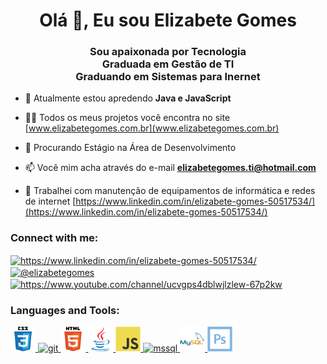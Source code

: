 <h1 align="center">Olá 👋, Eu sou Elizabete Gomes</h1>
<h3 align="center"> Sou apaixonada por Tecnologia <br> Graduada em Gestão de TI <br> Graduando em Sistemas para Inernet</h3>

- 🌱 Atualmente estou apredendo **Java e JavaScript**

- 👨‍💻 Todos os meus projetos você encontra no site [www.elizabetegomes.com.br](www.elizabetegomes.com.br)

- 🤝 Procurando Estágio na Área de Desenvolvimento

- 📫 Você mim acha através do e-mail **elizabetegomes.ti@hotmail.com**

- 📄 Trabalhei com manutenção de equipamentos de informática e redes de internet [https://www.linkedin.com/in/elizabete-gomes-50517534/](https://www.linkedin.com/in/elizabete-gomes-50517534/)

<h3 align="left">Connect with me:</h3>
<p align="left">
<a href="https://linkedin.com/in/https://www.linkedin.com/in/elizabete-gomes-50517534/" target="blank"><img align="center" src="https://raw.githubusercontent.com/rahuldkjain/github-profile-readme-generator/master/src/images/icons/Social/linked-in-alt.svg" alt="https://www.linkedin.com/in/elizabete-gomes-50517534/" height="30" width="40" /></a>
<a href="https://instagram.com/@elizabetegomes" target="blank"><img align="center" src="https://raw.githubusercontent.com/rahuldkjain/github-profile-readme-generator/master/src/images/icons/Social/instagram.svg" alt="@elizabetegomes" height="30" width="40" /></a>
<a href="https://www.youtube.com/c/https://www.youtube.com/channel/ucvgps4dblwjlzlew-67p2kw" target="blank"><img align="center" src="https://raw.githubusercontent.com/rahuldkjain/github-profile-readme-generator/master/src/images/icons/Social/youtube.svg" alt="https://www.youtube.com/channel/ucvgps4dblwjlzlew-67p2kw" height="30" width="40" /></a>
</p>

<h3 align="left">Languages and Tools:</h3>
<p align="left"> <a href="https://www.w3schools.com/css/" target="_blank" rel="noreferrer"> <img src="https://raw.githubusercontent.com/devicons/devicon/master/icons/css3/css3-original-wordmark.svg" alt="css3" width="40" height="40"/> </a> <a href="https://git-scm.com/" target="_blank" rel="noreferrer"> <img src="https://www.vectorlogo.zone/logos/git-scm/git-scm-icon.svg" alt="git" width="40" height="40"/> </a> <a href="https://www.w3.org/html/" target="_blank" rel="noreferrer"> <img src="https://raw.githubusercontent.com/devicons/devicon/master/icons/html5/html5-original-wordmark.svg" alt="html5" width="40" height="40"/> </a> <a href="https://www.java.com" target="_blank" rel="noreferrer"> <img src="https://raw.githubusercontent.com/devicons/devicon/master/icons/java/java-original.svg" alt="java" width="40" height="40"/> </a> <a href="https://developer.mozilla.org/en-US/docs/Web/JavaScript" target="_blank" rel="noreferrer"> <img src="https://raw.githubusercontent.com/devicons/devicon/master/icons/javascript/javascript-original.svg" alt="javascript" width="40" height="40"/> </a> <a href="https://www.microsoft.com/en-us/sql-server" target="_blank" rel="noreferrer"> <img src="https://www.svgrepo.com/show/303229/microsoft-sql-server-logo.svg" alt="mssql" width="40" height="40"/> </a> <a href="https://www.mysql.com/" target="_blank" rel="noreferrer"> <img src="https://raw.githubusercontent.com/devicons/devicon/master/icons/mysql/mysql-original-wordmark.svg" alt="mysql" width="40" height="40"/> </a> <a href="https://www.photoshop.com/en" target="_blank" rel="noreferrer"> <img src="https://raw.githubusercontent.com/devicons/devicon/master/icons/photoshop/photoshop-line.svg" alt="photoshop" width="40" height="40"/> </a> </p>



